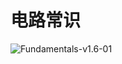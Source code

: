 # 电路常识

![Fundamentals-v1.6-01](https://mythidea.oss-cn-beijing.aliyuncs.com/Fundamentals-v1.6-01.png)